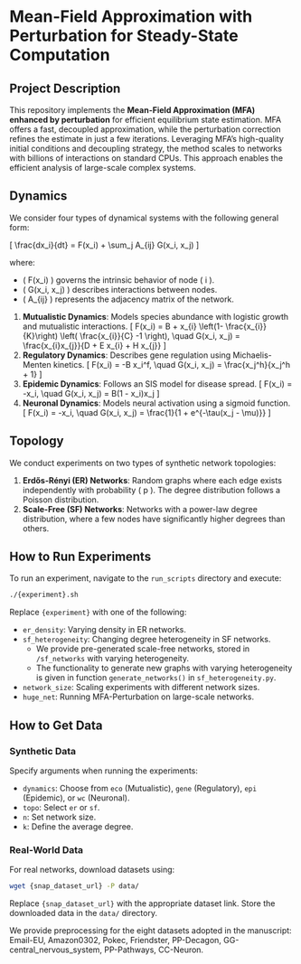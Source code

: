 # Mean-Field Approximation with Perturbation for Steady-State Computation

## Project Description
This repository implements the **Mean-Field Approximation (MFA) enhanced by perturbation** for efficient equilibrium state estimation. MFA offers a fast, decoupled approximation, while the perturbation correction refines the estimate in just a few iterations. Leveraging MFA’s high-quality initial conditions and decoupling strategy, the method scales to networks with billions of interactions on standard CPUs. This approach enables the efficient analysis of large-scale complex systems.

## Dynamics 
We consider four types of dynamical systems with the following general form:

\[
\frac{dx_i}{dt} = F(x_i) + \sum_j A_{ij} G(x_i, x_j)
\]

where:
- \( F(x_i) \) governs the intrinsic behavior of node \( i \).
- \( G(x_i, x_j) \) describes interactions between nodes.
- \( A_{ij} \) represents the adjacency matrix of the network.

 
1. **Mutualistic Dynamics**: Models species abundance with logistic growth and mutualistic interactions.
   \[
   F(x_i) = B + x_{i} \left(1- \frac{x_{i}}{K}\right) \left( \frac{x_{i}}{C} -1 \right), \quad G(x_i, x_j) = \frac{x_{i}x_{j}}{D + E x_{i} + H x_{j}}
   \]
2. **Regulatory Dynamics**: Describes gene regulation using Michaelis-Menten kinetics.
   \[
   F(x_i) = -B x_i^f, \quad G(x_i, x_j) = \frac{x_j^h}{x_j^h + 1}
   \]
3. **Epidemic Dynamics**: Follows an SIS model for disease spread.
   \[
   F(x_i) = -x_i, \quad G(x_i, x_j) = B(1 - x_i)x_j
   \]
4. **Neuronal Dynamics**: Models neural activation using a sigmoid function.
   \[
   F(x_i) = -x_i, \quad G(x_i, x_j) = \frac{1}{1 + e^{-\tau(x_j - \mu)}}
   \]

## Topology  
We conduct experiments on two types of synthetic network topologies:
1. **Erdős-Rényi (ER) Networks**: Random graphs where each edge exists independently with probability \( p \). The degree distribution follows a Poisson distribution.
2. **Scale-Free (SF) Networks**: Networks with a power-law degree distribution, where a few nodes have significantly higher degrees than others.

## How to Run Experiments
To run an experiment, navigate to the `run_scripts` directory and execute:
```sh
./{experiment}.sh
```
Replace `{experiment}` with one of the following:
- `er_density`: Varying density in ER networks.
- `sf_heterogeneity`: Changing degree heterogeneity in SF networks.
   - We provide pre-generated scale-free networks, stored in `/sf_networks` with varying heterogeneity. 
   - The functionality to generate new graphs with varying heterogeneity is given in function `generate_networks()` in `sf_heterogeneity.py`.
- `network_size`: Scaling experiments with different network sizes.
- `huge_net`: Running MFA-Perturbation on large-scale networks.

  
## How to Get Data
### Synthetic Data
Specify arguments when running the experiments:
- `dynamics`: Choose from `eco` (Mutualistic), `gene` (Regulatory), `epi` (Epidemic), or `wc` (Neuronal).
- `topo`: Select `er` or `sf`.
- `n`: Set network size.
- `k`: Define the average degree.

### Real-World Data
For real networks, download datasets using:
```sh
wget {snap_dataset_url} -P data/
```
Replace `{snap_dataset_url}` with the appropriate dataset link. Store the downloaded data in the `data/` directory.
 
We provide preprocessing for the eight datasets adopted in the manuscript:
Email-EU, Amazon0302, Pokec, Friendster, PP-Decagon, GG-central_nervous_system, PP-Pathways, CC-Neuron.

